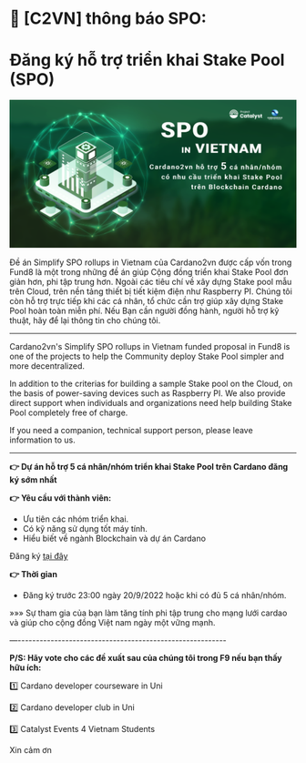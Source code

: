 📣 [C2VN] thông báo SPO: 
===============================
**Đăng ký hỗ trợ triển khai Stake Pool (SPO)**
===============================

![](img/hotro-spo.png)

Đề án Simplify SPO rollups in Vietnam của Cardano2vn được cấp vốn trong Fund8 là một trong những đề án giúp Cộng đồng triển khai Stake Pool đơn giản hơn, phi tập trung hơn.
Ngoài các tiêu chí về xây dựng Stake pool mẫu trên Cloud, trên nền tảng thiết bị tiết kiệm điện như Raspberry PI. Chúng tôi còn hỗ trợ trực tiếp khi các cá nhân, tổ chức cần trợ giúp xây dựng Stake Pool hoàn toàn miễn phí.
Nếu Bạn cần người đồng hành, người hỗ trợ kỹ thuật, hãy để lại thông tin cho chúng tôi.


----
Cardano2vn's Simplify SPO rollups in Vietnam funded proposal in Fund8 is one of the projects to help the Community deploy Stake Pool simpler and more decentralized.

In addition to the criterias for building a sample Stake pool on the Cloud, on the basis of power-saving devices such as Raspberry PI. We also provide direct support when individuals and organizations need help building Stake Pool completely free of charge.

If you need a companion, technical support person, please leave information to us.

----

**👉 Dự án hỗ trợ 5 cá nhân/nhóm triển khai Stake Pool trên Cardano đăng ký sớm nhất**

**👉 Yêu cầu với thành viên:**

- Ưu tiên các nhóm triển khai.
- Có kỹ năng sử dụng tốt máy tính.
- Hiểu biết về ngành Blockchain và dự án Cardano

Đăng ký [tại đây](https://docs.google.com/forms/d/1RqNXogwT_kkphP1e96jKGZp26dKh4U9bzqm2wf0GPX0/prefill)

**👉 Thời gian**
-  Đăng ký trước 23:00 ngày 20/9/2022 hoặc khi có đủ 5 cá nhân/nhóm.
 
»»» Sự tham gia của bạn làm tăng tính phi tập trung cho mạng lưới cardao và  giúp cho cộng đồng Việt nam ngày một vững mạnh.


—---------------------------------------------------------

**P/S: Hãy vote cho các đề xuất sau của chúng tôi trong F9 nếu bạn thấy hữu ích:**

1️⃣ Cardano developer courseware in Uni

2️⃣ Cardano developer club in Uni  

3️⃣ Catalyst Events 4 Vietnam Students

Xin cảm ơn
